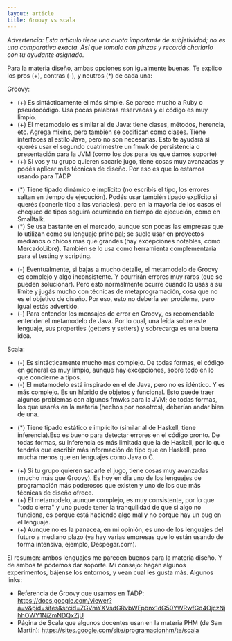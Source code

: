 ```yaml
---
layout: article
title: Groovy vs scala
---
```

*Advertencia: Esta articulo tiene una cuota importante de subjetividad; no es una comparativa exacta. Así que tomalo con pinzas y recordá charlarlo con tu ayudante asignado.*

Para la materia diseño, ambas opciones son igualmente buenas. Te explico los pros (+), contras (-), y neutros (\*) de cada una:

Groovy:

-   (+) Es sintácticamente el más simple. Se parece mucho a Ruby o pseudocódigo. Usa pocas palabras reservadas y el código es muy limpio.
-   (+) El metamodelo es similar al de Java: tiene clases, métodos, herencia, etc. Agrega mixins, pero también se codifican como clases. Tiene interfaces al estilo Java, pero no son necesarias. Esto te ayudará si querés usar el segundo cuatrimestre un fmwk de persistencia o presentación para la JVM (como los dos para los que damos soporte)
-   (+) Si vos y tu grupo quieren sacarle jugo, tiene cosas muy avanzadas y podés aplicar más técnicas de diseño. Por eso es que lo estamos usando para TADP

<!-- -->

-   (\*) Tiene tipado dinámico e implícito (no escribís el tipo, los errores saltan en tiempo de ejecución). Podés usar también tipado explícito si querés (ponerle tipo a las variables), pero en la mayoría de los casos el chequeo de tipos seguirá ocurriendo en tiempo de ejecución, como en Smalltalk.
-   (\*) Se usa bastante en el mercado, aunque son pocas las empresas que lo utilizan como su lenguaje principal; se suele usar en proyectos medianos o chicos mas que grandes (hay excepciones notables, como MercadoLibre). También se lo usa como herramienta complementaria para el testing y scripting.

<!-- -->

-   (-) Eventualmente, si bajas a mucho detalle, el metamodelo de Groovy es complejo y algo inconsistente. Y ocurrirán errores muy raros (que se pueden solucionar). Pero esto normalmente ocurre cuando lo usás a su límite y jugás mucho con técnicas de metaprogramación, cosa que no es el objetivo de diseño. Por eso, esto no debería ser problema, pero igual estás advertido.
-   (-) Para entender los mensajes de error en Groovy, es recomendable entender el metamodelo de Java. Por lo cual, una leída sobre este lenguaje, sus properties (getters y setters) y sobrecarga es una buena idea.

Scala:

-   (-) Es sintácticamente mucho mas complejo. De todas formas, el código en general es muy limpio, aunque hay excepciones, sobre todo en lo que concierne a tipos.
-   (-) El metamodelo está inspirado en el de Java, pero no es idéntico. Y es más complejo. Es un híbrido de objetos y funcional. Esto puede traer algunos problemas con algunos fmwks para la JVM; de todas formas, los que usarás en la materia (hechos por nosotros), deberían andar bien de una.

<!-- -->

-   (\*) Tiene tipado estático e implícito (similar al de Haskell, tiene inferencia).Eso es bueno para detectar errores en el código pronto. De todas formas, su inferencia es más limitada que la de Haskell, por lo que tendrás que escribir más información de tipo que en Haskell, pero mucha menos que en lenguajes como Java o C.

<!-- -->

-   (+) Si tu grupo quieren sacarle el jugo, tiene cosas muy avanzadas (mucho más que Groovy). Es hoy en día uno de los lenguajes de programación más poderosos que existen y uno de los que más técnicas de diseño ofrece.
-   (+) El metamodelo, aunque complejo, es muy consistente, por lo que "todo cierra" y uno puede tener la tranquilidad de que si algo no funciona, es porque está haciendo algo mal y no porque hay un bug en el lenguaje.
-   (+) Aunque no es la panacea, en mi opinión, es uno de los lenguajes del futuro a mediano plazo (ya hay varias empresas que lo están usando de forma intensiva, ejemplo, Despegar.com).

El resumen: ambos lenguajes me parecen buenos para la materia diseño. Y de ambos te podemos dar soporte. Mi consejo: hagan algunos experimentos, bájense los entornos, y vean cual les gusta más. Algunos links:

-   Referencia de Groovy que usamos en TADP: <https://docs.google.com/viewer?a=v&pid=sites&srcid=ZGVmYXVsdGRvbWFpbnx1dG50YWRwfGd4OjczNjhhOWY1NjZmNDQxZjU>
-   Página de Scala que algunos docentes usan en la materia PHM (de San Martin): <https://sites.google.com/site/programacionhm/te/scala>

